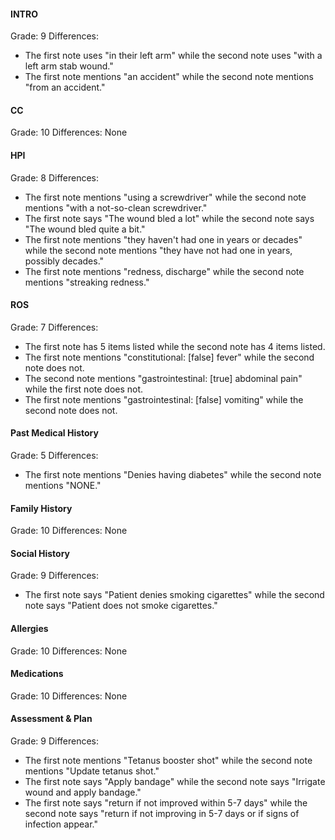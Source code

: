 #### INTRO
Grade: 9
Differences: 
- The first note uses "in their left arm" while the second note uses "with a left arm stab wound."
- The first note mentions "an accident" while the second note mentions "from an accident."

#### CC
Grade: 10
Differences: None

#### HPI
Grade: 8
Differences:
- The first note mentions "using a screwdriver" while the second note mentions "with a not-so-clean screwdriver."
- The first note says "The wound bled a lot" while the second note says "The wound bled quite a bit."
- The first note mentions "they haven't had one in years or decades" while the second note mentions "they have not had one in years, possibly decades."
- The first note mentions "redness, discharge" while the second note mentions "streaking redness."

#### ROS
Grade: 7
Differences:
- The first note has 5 items listed while the second note has 4 items listed.
- The first note mentions "constitutional: [false] fever" while the second note does not.
- The second note mentions "gastrointestinal: [true] abdominal pain" while the first note does not.
- The first note mentions "gastrointestinal: [false] vomiting" while the second note does not.

#### Past Medical History
Grade: 5
Differences:
- The first note mentions "Denies having diabetes" while the second note mentions "NONE."

#### Family History
Grade: 10
Differences: None

#### Social History
Grade: 9
Differences:
- The first note says "Patient denies smoking cigarettes" while the second note says "Patient does not smoke cigarettes."

#### Allergies
Grade: 10
Differences: None

#### Medications
Grade: 10
Differences: None

#### Assessment & Plan
Grade: 9
Differences:
- The first note mentions "Tetanus booster shot" while the second note mentions "Update tetanus shot."
- The first note says "Apply bandage" while the second note says "Irrigate wound and apply bandage."
- The first note says "return if not improved within 5-7 days" while the second note says "return if not improving in 5-7 days or if signs of infection appear."